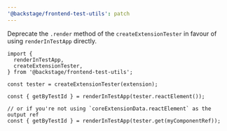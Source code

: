 ```yaml
---
'@backstage/frontend-test-utils': patch
---
```


Deprecate the `.render` method of the `createExtensionTester` in favour of using `renderInTestApp` directly.

```tsx
import {
  renderInTestApp,
  createExtensionTester,
} from '@backstage/frontend-test-utils';

const tester = createExtensionTester(extension);

const { getByTestId } = renderInTestApp(tester.reactElement());

// or if you're not using `coreExtensionData.reactElement` as the output ref
const { getByTestId } = renderInTestApp(tester.get(myComponentRef));
```
